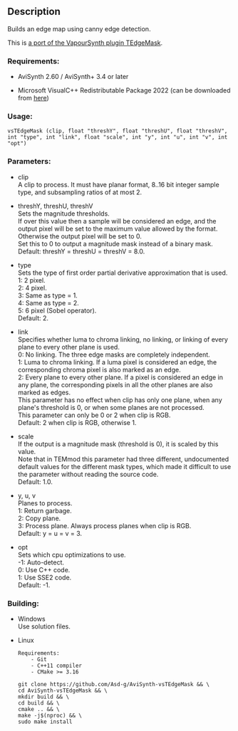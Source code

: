 ## Description

Builds an edge map using canny edge detection.

This is [a port of the VapourSynth plugin TEdgeMask](https://github.com/dubhater/vapoursynth-tedgemask).

### Requirements:

- AviSynth 2.60 / AviSynth+ 3.4 or later

- Microsoft VisualC++ Redistributable Package 2022 (can be downloaded from [here](https://github.com/abbodi1406/vcredist/releases))

### Usage:

```
vsTEdgeMask (clip, float "threshY", float "threshU", float "threshV", int "type", int "link", float "scale", int "y", int "u", int "v", int "opt")
```

### Parameters:

- clip\
    A clip to process. It must have planar format, 8..16 bit integer sample type, and subsampling ratios of at most 2.
    
- threshY, threshU, threshV\
    Sets the magnitude thresholds.\
    If over this value then a sample will be considered an edge, and the output pixel will be set to the maximum value allowed by the format. Otherwise the output pixel will be set to 0.\
    Set this to 0 to output a magnitude mask instead of a binary mask.\
    Default: threshY = threshU = threshV = 8.0.

- type\
    Sets the type of first order partial derivative approximation that is used.\
    1: 2 pixel.\
    2: 4 pixel.\
    3: Same as type = 1.\
    4: Same as type = 2.\
    5: 6 pixel (Sobel operator).\
    Default: 2.
    
- link\
    Specifies whether luma to chroma linking, no linking, or linking of every plane to every other plane is used.\
    0: No linking. The three edge masks are completely independent.\
    1: Luma to chroma linking. If a luma pixel is considered an edge, the corresponding chroma pixel is also marked as an edge.\
    2: Every plane to every other plane. If a pixel is considered an edge in any plane, the corresponding pixels in all the other planes are also marked as edges.\
    This parameter has no effect when clip has only one plane, when any plane's threshold is 0, or when some planes are not processed.\
    This parameter can only be 0 or 2 when clip is RGB.\
    Default: 2 when clip is RGB, otherwise 1.
    
- scale\
    If the output is a magnitude mask (threshold is 0), it is scaled by this value.\
    Note that in TEMmod this parameter had three different, undocumented default values for the different mask types, which made it difficult to use the parameter without reading the source code.\
    Default: 1.0.
    
- y, u, v\
    Planes to process.\
    1: Return garbage.\
    2: Copy plane.\
    3: Process plane. Always process planes when clip is RGB.\
    Default: y = u = v = 3.
    
- opt\
    Sets which cpu optimizations to use.\
    -1: Auto-detect.\
    0: Use C++ code.\
    1: Use SSE2 code.\
    Default: -1.
    
### Building:

- Windows\
    Use solution files.

- Linux
    ```
    Requirements:
        - Git
        - C++11 compiler
        - CMake >= 3.16
    ```
    ```
    git clone https://github.com/Asd-g/AviSynth-vsTEdgeMask && \
    cd AviSynth-vsTEdgeMask && \
    mkdir build && \
    cd build && \
    cmake .. && \
    make -j$(nproc) && \
    sudo make install
    ```
